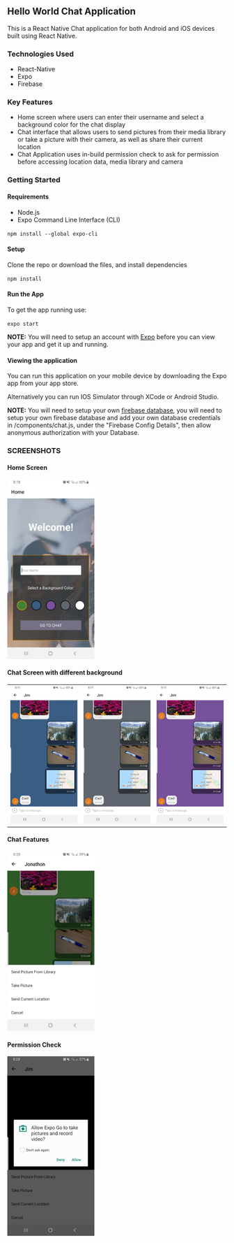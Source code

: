 <h2>Hello World Chat Application</h2>

<p>This is a React Native Chat application for both Android and iOS devices built using React Native.<p>

<h3>Technologies Used</h3>
<ul>
  <li>React-Native</li>
  <li>Expo</li>
  <li>Firebase</li>
</ul>

<h3>Key Features</h3>
<ul>
  <li>Home screen where users can enter their username and select a background color for the chat display</li>
  <li>Chat interface that allows users to send pictures from their media library or take a picture with their camera, as well as share their current location</li>
  <li>Chat Application uses in-build permission check to ask for permission before accessing location data, media library and camera</li>
</ul>

<h3>Getting Started</h3>

<h4>Requirements</h4>
<ul>
  <li>Node.js</li>
  <li>Expo Command Line Interface (CLI)</li>
</ul>
<code>npm install --global expo-cli</code>

<h4>Setup</h4>
<p>Clone the repo or download the files, and install dependencies</p>
<code>npm install</code>

<h4>Run the App</h4>
<p>To get the app running use:</p>
<code>expo start</code>
<p><b>NOTE:</b> You will need to setup an account with <a href="https://expo.dev/">Expo</a> before you can view your app and get it up and running.</p>

<h4>Viewing the application</h4>
<p>You can run this application on your mobile device by downloading the Expo app from your app store.</p>
<p>Alternatively you can run IOS Simulator through XCode or Android Studio.</p>
<p><b>NOTE:</b> You will need to setup your own <a href="https://firebase.google.com/">firebase database</a>, you will need to setup your own firebase database and add your own database credentials in /components/chat.js, under the "Firebase Config Details", then allow anonymous authorization with your Database.</p>

<h3>SCREENSHOTS</h3>

<h4>Home Screen</h4>

<img src="assets/home-screen.jpg" width="200px" >

<h4>Chat Screen with different background</h4>

<table>
<tr>
<td><img src="assets/chat-screen-blue.jpg" width="200px" ></td>
<td><img src="assets/chat-screen-gray.jpg" width="200px" ></td>
<td><img src="assets/chat-screen-purple.jpg" width="200px" ></td>
</tr>
</table>

<h4>Chat Features</h4>

<img src="assets/share-options.jpg" width="200px" >

<h4>Permission Check</h4>

<img src="assets/permission-checks.jpg" width="200px" >

